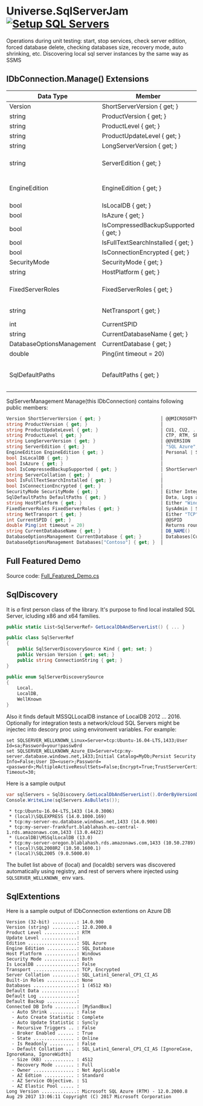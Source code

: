 # Universe.SqlServerJam &nbsp;&nbsp;&nbsp;[![Setup SQL Servers](https://github.com/devizer/Universe.SqlServerJam/actions/workflows/setup-sqlservers.yml/badge.svg)](https://github.com/devizer/Universe.SqlServerJam/actions/workflows/setup-sqlservers.yml)
Operations during unit testing: start, stop services, check server edition, forced database delete, checking databases size, recovery mode, auto shrinking, etc. Discovering local sql server instances by the same way as SSMS

## IDbConnection.Manage() Extensions

| Data Type | Member | comments |
|-----------|--------|----------|
| Version | ShortServerVersion { get; } | @@MICROSOFTVERSION |
| string | ProductVersion { get; } | GetServerProperty<string>("ProductVersion") |
| string | ProductLevel { get; } | CTP, RTM, SP1, SP2, ... |
| string | ProductUpdateLevel { get; } | CU1, CU2, ... |
| string | LongServerVersion { get; } | @@VERSION |
| string    | ServerEdition { get; } | "SQL Azure", "Express Edition", "Developer Edition", "Enterprise Edition", ...
| EngineEdition | EngineEdition { get; }| Personal, Standard, Exterprise, Express, SqlDatabase, SqlDataWarehouse |
| bool | IsLocalDB { get; } |
| bool | IsAzure { get; } |
| bool | IsCompressedBackupSupported { get; } | ShortServerVersion.Major >= 10 && EngineEdition == Enterprise |
| bool | IsFullTextSearchInstalled { get; } |
| bool | IsConnectionEncrypted { get; } |
| SecurityMode| SecurityMode { get; } | IntegratedOnly, Both |
| string | HostPlatform { get; } | "Windows", "Linux" |
| FixedServerRoles | FixedServerRoles { get; } | SysAdmin, SetupAdmin, ServerAdmin, SecurityAdmin, ProcessAdmin, ... |
| string | NetTransport { get; } | "TCP", "Shared Memory", "Named Pipe" |
| int | CurrentSPID | @@SPID |
| string | CurrentDatabaseName { get; } | DB_NAME() |
| DatabaseOptionsManagement | CurrentDatabase { get; } | .Databases[CurrentDatabaseName] |
| double | Ping(int timeout = 20) | returns roundtrip duration |
| SqlDefaultPaths | DefaultPaths { get; } | Data, Logs and Backups default folder. By default SQL Server process has permissions to this folders only. Not applicable for Azure |

SqlServerManagement Manage(this IDbConnection) contains following public members:
```csharp
Version ShortServerVersion { get; }                      │ @@MICROSOFTVERSION
string ProductVersion { get; }                           │ 
string ProductUpdateLevel { get; }                       │ CU1, CU2, ... 
string ProductLevel { get; }                             │ CTP, RTM, SP1, SP2, ... 
string LongServerVersion { get; }                        │ @@VERSION 
string ServerEdition { get; }                            │ "SQL Azure", "Express Edition", "Developer Edition", "Enterprise Edition", ...
EngineEdition EngineEdition { get; }                     │ Personal | Standard | Exterprise | Express | SqlDatabase | SqlDataWarehouse
bool IsLocalDB { get; }                                  │
bool IsAzure { get; }                                    │
bool IsCompressedBackupSupported { get; }                │ ShortServerVersion.Major >= 10 && EngineEdition == Enterprise 
string ServerCollation { get; }                          |
bool IsFullTextSearchInstalled { get; }                  │
bool IsConnectionEncrypted { get; }                      │
SecurityMode SecurityMode { get; }                       │ Either IntegratedOnly or Both
SqlDefaultPaths DefaultPaths { get; }                    │ Data, Logs and Backups default folder. Not applicable for Azure DB
string HostPlatform { get; }                             │ Either "Windows" or "Linux"
FixedServerRoles FixedServerRoles { get; }               │ SysAdmin | SetupAdmin | ServerAdmin, ...
string NetTransport { get; }                             │ Either "TCP", "Shared Memory" or "Named Pipe" 
int CurrentSPID { get; }                                 │ @@SPID
double Ping(int timeout = 20)                            │ Returns roundtrip duration in seconds
string CurrentDatabaseName { get; }                      │ DB_NAME() 
DatabaseOptionsManagement CurrentDatabase { get; }       │ Databases[CurrentDatabaseName] 
DatabaseOptionsManagement Databases["Contoso"] { get; }  │
```


## Full Featured Demo
Source code: [Full_Featured_Demo.cs](https://github.com/devizer/Universe.SqlServerJam/blob/master/Universe.SqlServerJam/Universe.SqlServerJam.Tests/Full_Featured_Demo.cs)

## SqlDiscovery
It is *a* first person class of the library.
It's purpose to find local installed SQL Server, icluding x86 and x64 families.
```csharp
public static List<SqlServerRef> GetLocalDbAndServerList() { ... }

public class SqlServerRef
{
    public SqlServerDiscoverySource Kind { get; set; }
    public Version Version { get; set; }
    public string ConnectionString { get; }
}

public enum SqlServerDiscoverySource
{
    Local,
    LocalDB,
    WellKnown
}

```

Also it finds default MSSQLLocalDB instance of LocalDB 2012 ... 2016.
Optionally for integration tests a network/cloud SQL Servers might be injectec into descory proc using environvent variables. For example:
```
set SQLSERVER_WELLKNOWN_Linux=Server=tcp:Ubuntu-16.04-LTS,1433;User Id=sa;Password=your!passw0rd
set SQLSERVER_WELLKNOWN_Azure_EU=Server=tcp:my-server.database.windows.net,1433;Initial Catalog=MyDb;Persist Security Info=False;User ID=<user>;Password=<password>;MultipleActiveResultSets=False;Encrypt=True;TrustServerCertificate=False;Connection Timeout=30;
```

Here is a sample output
```cs
var sqlServers = SqlDiscovery.GetLocalDbAndServerList().OrderByVersionDesc().ToList();
Console.WriteLine(sqlServers.AsBullets());
```

```
 * tcp:Ubuntu-16.04-LTS,1433 (14.0.3006)
 * (local)\SQLEXPRESS (14.0.1000.169)
 * tcp:my-server-eu.database.windows.net,1433 (14.0.900)
 * tcp:my-server-frankfurt.blablahash.eu-central-1.rds.amazonaws.com,1433 (13.0.4422)
 * (LocalDB)\MSSqlLocalDB (13.0)
 * tcp:my-server-oregon.blablahash.rds.amazonaws.com,1433 (10.50.2789)
 * (local)\SQL2008R2 (10.50.1600.1)
 * (local)\SQL2005 (9.0.5000.0)
```

The bullet list above of (local) and (localdb) servers was discovered automatically using registry, and rest of servers where injected using `SQLSERVER_WELLKNOWN_` env vars.

## SqlExtentions
Here is a sample output of IDbConnection extentions on Azure DB
```
Version (32-bit) .........: 14.0.900
Version (string) .........: 12.0.2000.8
Product Level ............: RTM
Update Level .............: 
Edition ..................: SQL Azure
Engine Edition ...........: SQL_Database
Host Platform ............: Windows
Security Mode ............: Both
Is LocalDB ...............: False
Transport ................: TCP, Encrypted
Server Collation .........: SQL_Latin1_General_CP1_CI_AS
Built-in Roles ...........: None
Databases ................: 1 (4512 Kb)
Default Data .............: 
Default Log ..............: 
Default Backup ...........: 
Connected DB Info ........: [MySandBox]
  - Auto Shrink ......... : False
  - Auto Create Statistic : Complete
  - Auto Update Statistic : Syncly
  - Recursive Triggers .. : False
  - Broker Enabled ...... : True
  - State ............... : Online
  - Is Readonly ......... : False
  - Default Collation ... : SQL_Latin1_General_CP1_CI_AS [IgnoreCase, IgnoreKana, IgnoreWidth]
  - Size (KB) ........... : 4512
  - Recovery Mode ....... : Full
  - Owner ............... : Not Applicable
  - AZ Edtion ........... : Standard
  - AZ Service Objective. : S1
  - AZ Elastic Pool ..... : 
Long Version .............: Microsoft SQL Azure (RTM) - 12.0.2000.8 Aug 29 2017 13:06:11 Copyright (C) 2017 Microsoft Corporation 
```
